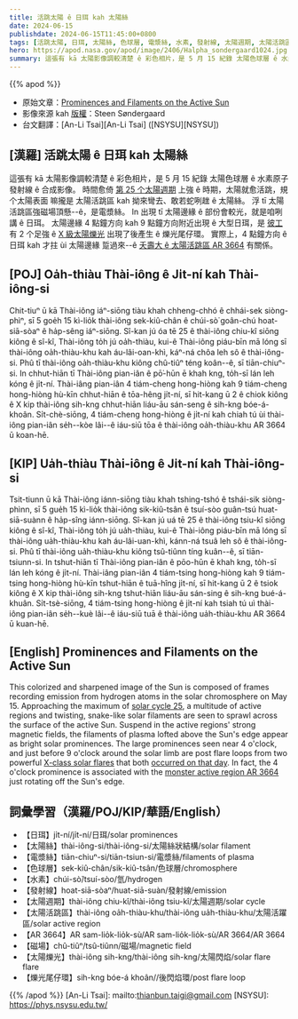 ```yaml
---
title: 活跳太陽 ê 日珥 kah 太陽絲
date: 2024-06-15
publishdate: 2024-06-15T11:45:00+0800
tags: [活跳太陽, 日珥, 太陽絲, 色球層, 電漿絲, 水素, 發射線, 太陽週期, 太陽活跳區, 太陽活跳區 AR 3664, 磁場, 太陽爍光, 爍光尾仔環]
hero: https://apod.nasa.gov/apod/image/2406/Halpha_sondergaard1024.jpg
summary: 這張有 kā 太陽影像調較清楚 ê 彩色相片，是 5 月 15 紀錄 太陽色球層 ê 水素原子發射線 ê 合成影像。
---
```


{{% apod %}}

- 原始文章：[Prominences and Filaments on the Active Sun](https://apod.nasa.gov/apod/ap240615.html)
- 影像來源 kah [版權][copyright]：Steen Søndergaard
- 台文翻譯：[An-Li Tsai][An-Li Tsai] ([NSYSU][NSYSU])

## [漢羅] 活跳太陽 ê 日珥 kah 太陽絲
這張有 kā 太陽影像調較清楚 ê 彩色相片，是 5 月 15 紀錄 太陽色球層 ê 水素原子發射線 ê 合成影像。
時間愈倚 [第 25 个太陽週期][solar cycle 25] 上強 ê 時期，太陽就愈活跳，規个太陽表面 嘛攏是 太陽活跳區 kah 拗來彎去、敢若蛇咧趖 ê 太陽絲。
浮 tī 太陽活跳區強磁場頂懸--ê，是電漿絲。
In 出現 tī 太陽邊緣 ê 部份會較光，就是咱咧講 ê 日珥。
太陽邊緣 4 點鐘方向 kah 9 點鐘方向附近出現 ê 大型日珥，是 [彼工][occurred on that day] 有 2 个足強 ê [X 級太陽爍光][X-class solar flares] 出現了後產生 ê 爍光尾仔環。
實際上，4 點鐘方向 ê 日珥 kah 才拄 ùi 太陽邊緣 踅過來--ê [夭壽大 ê 太陽活跳區 AR 3664][monster active region AR 3664] 有關係。

## [POJ] Oa̍h-thiàu Thài-iông ê Ji̍t-ní kah Thài-iông-si
Chit-tiuⁿ ū kā Thài-iông iáⁿ-siōng tiàu khah chheng-chhó ê chhái-sek siòng-phìⁿ, sī 5 goe̍h 15 kì-lio̍k thài-iông sek-kiû-chân ê chúi-sò͘ goân-chú hoat-siā-sòaⁿ ê ha̍p-sêng iáⁿ-siōng.
Sî-kan jú óa tē 25 ê thài-iông chiu-kî siōng kiông ê sî-kî, Thài-iông to̍h jú oa̍h-thiàu, kui-ê Thài-iông piáu-bīn mā lóng sī thài-iông oa̍h-thiàu-khu kah áu-lâi-oan-khì, káⁿ-ná chôa leh sô ê thài-iông-si.
Phû tī thài-iông oa̍h-thiàu-khu kiông chû-tiûⁿ téng koân--ê, sī tiān-chiuⁿ-si.
In chhut-hiān tī Thài-iông pian-iân ê pō͘-hūn ē khah kng, to̍h-sī lán leh kóng ê ji̍t-ní.
Thài-iâng pian-iân 4 tiám-cheng hong-hiòng kah 9 tiám-cheng hong-hiòng hù-kīn chhut-hiān ê tōa-hêng ji̍t-ní, sī hit-kang ū 2 ê chiok kiông ê X kip thài-iông sih-kng chhut-hiān liáu-āu sán-seng ê sih-kng bóe-á-khoân.
Si̍t-chè-siōng, 4 tiám-cheng hong-hiòng ê ji̍t-ní kah chiah tú ùi thài-iông pian-iân se̍h--kòe lâi--ê iáu-siū tōa ê thài-iông oa̍h-thiàu-khu AR 3664 ū koan-hē.

## [KIP] Ua̍h-thiàu Thài-iông ê Ji̍t-ní kah Thài-iông-si
Tsit-tiunn ū kā Thài-iông iánn-siōng tiàu khah tshing-tshó ê tshái-sik siòng-phìnn, sī 5 gue̍h 15 kì-lio̍k thài-iông sik-kiû-tsân ê tsuí-sòo guân-tsú huat-siā-suànn ê ha̍p-sîng iánn-siōng.
Sî-kan jú uá tē 25 ê thài-iông tsiu-kî siōng kiông ê sî-kî, Thài-iông to̍h jú ua̍h-thiàu, kui-ê Thài-iông piáu-bīn mā lóng sī thài-iông ua̍h-thiàu-khu kah áu-lâi-uan-khì, kánn-ná tsuâ leh sô ê thài-iông-si.
Phû tī thài-iông ua̍h-thiàu-khu kiông tsû-tiûnn tíng kuân--ê, sī tiān-tsiunn-si.
In tshut-hiān tī Thài-iông pian-iân ê pōo-hūn ē khah kng, to̍h-sī lán leh kóng ê ji̍t-ní.
Thài-iâng pian-iân 4 tiám-tsing hong-hiòng kah 9 tiám-tsing hong-hiòng hù-kīn tshut-hiān ê tuā-hîng ji̍t-ní, sī hit-kang ū 2 ê tsiok kiông ê X kip thài-iông sih-kng tshut-hiān liáu-āu sán-sing ê sih-kng bué-á-khuân.
Si̍t-tsè-siōng, 4 tiám-tsing hong-hiòng ê ji̍t-ní kah tsiah tú uì thài-iông pian-iân se̍h--kuè lâi--ê iáu-siū tuā ê thài-iông ua̍h-thiàu-khu AR 3664 ū kuan-hē.

## [English] Prominences and Filaments on the Active Sun
This colorized and sharpened image of the Sun is composed of frames recording emission from hydrogen atoms in the solar chromosphere on May 15.
Approaching the maximum of [solar cycle 25][solar cycle 25], a multitude of active regions and twisting, snake-like solar filaments are seen to sprawl across the surface of the active Sun.
Suspend in the active regions' strong magnetic fields, the filaments of plasma lofted above the Sun's edge appear as bright solar prominences.
The large prominences seen near 4 o'clock, and just before 9 o'clock around the solar limb are post flare loops from two powerful [X-class solar flares][X-class solar flares] that both [occurred on that day][occurred on that day].
In fact, the 4 o'clock prominence is associated with the [monster active region AR 3664][monster active region AR 3664] just rotating off the Sun's edge.

## 詞彙學習（漢羅/POJ/KIP/華語/English）
- 【日珥】ji̍t-ní/ji̍t-ní/日珥/solar prominences
- 【太陽絲】thài-iông-si/thài-iông-si/太陽絲狀結構/solar filament
- 【電漿絲】tiān-chiuⁿ-si/tiān-tsiun-si/電漿絲/filaments of plasma
- 【色球層】sek-kiû-chân/sik-kiû-tsân/色球層/chromosphere
- 【水素】chúi-sò͘/tsuí-sòo/氫/hydrogen
- 【發射線】hoat-siā-sòaⁿ/huat-siā-suàn/發射線/emission
- 【太陽週期】thài-iông chiu-kî/thài-iông tsiu-kî/太陽週期/solar cycle
- 【太陽活跳區】thài-iông oa̍h-thiàu-khu/thài-iông ua̍h-thiàu-khu/太陽活躍區/solar active region
- 【AR 3664】AR sam-lio̍k-lio̍k-sù/AR sam-lio̍k-lio̍k-sù/AR 3664/AR 3664
- 【磁場】chû-tiûⁿ/tsû-tiûnn/磁場/magnetic field
- 【太陽爍光】thài-iông sih-kng/thài-iông sih-kng/太陽閃焰/solar flare
flare
- 【爍光尾仔環】sih-kng bóe-á khoân//後閃焰環/post flare loop

{{% /apod %}}
[An-Li Tsai]: mailto:thianbun.taigi@gmail.com
[NSYSU]: https://phys.nsysu.edu.tw/

[copyright]: https://apod.nasa.gov/apod/fap/lib/about_apod.html#srapply
[License3]: https://creativecommons.org/licenses/by/3.0/
[License2]:https://creativecommons.org/licenses/by-nc-nd/2.0/

[solar cycle 25]:https://www.nasa.gov/missions/sdo/what-will-solar-cycle-25-look-like/
[X-class solar flares]:https://svs.gsfc.nasa.gov/10109/
[occurred on that day]:https://svs.gsfc.nasa.gov/14593
[monster active region AR 3664]:https://apod.nasa.gov/apod/ap240515.html
